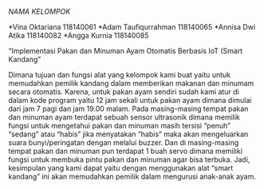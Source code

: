*NAMA KELOMPOK*

*Vina Oktariana 118140061
*Adam Taufiqurrahman 118140065
*Annisa Dwi Atika 118140082
*Angga Kurnia 118140085


“Implementasi Pakan dan Minuman Ayam Otomatis Berbasis IoT (Smart Kandang” 

Dimana tujuan dan fungsi alat yang kelompok kami buat yaitu untuk memudahkan pemilik kandang dalam memberikan makanan dan minumam secara otomatis.
 Karena, untuk pakan ayam sendiri sudah kami atur di dalam kode program yaitu 12 jam sekali untuk pakan ayam dimana dimulai dari jam 7 pagi dan jam 19.00 malam. Pada masing-masing tempat pakan dan minuman ayam terdapat sebuah sensor ultrasonik dimana memilik fungsi untuk mengetahui pakan dan minuman masih tersisi “penuh” “sedang” atau “habis” jika menyatakan “habis” maka akan mengeluarkan suara bunyi/peringatan dengan melalui buzzer. Dan di masing-masing tempat pakan dan minuman pun terdapat 1 
buah servo dimana memiliki fungsi untuk membuka pintu pakan dan minuman agar bisa terbuka. 
Jadi, kesimpulan yang kami dapat yaitu dengan menggunakan alat “smart kandang” ini akan memudahkan pemilik dalam mengurusi anak-anak ayam.

